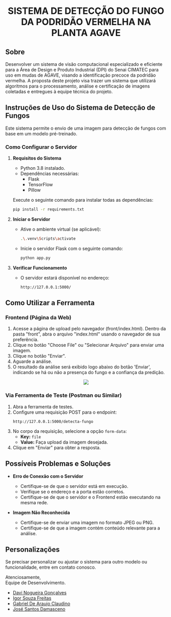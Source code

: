 <h1 align="center">
    <strong>SISTEMA DE DETECÇÃO DO FUNGO DA PODRIDÃO VERMELHA NA PLANTA AGAVE</strong>
</h1>

## Sobre

Desenvolver um sistema de visão computacional especializado e eficiente para a Área de Design e Produto Industrial (DPI) do Senai CIMATEC para uso em mudas de AGAVE, visando a identificação precoce da podridão vermelha. A proposta deste projeto visa trazer um sistema que utilizará algoritmos para o processamento, análise e certificação de imagens coletadas e entregues à equipe técnica do projeto. 

## Instruções de Uso do Sistema de Detecção de Fungos

Este sistema permite o envio de uma imagem para detecção de fungos com base em um modelo pré-treinado.

### Como Configurar o Servidor

1. **Requisitos do Sistema**
   - Python 3.8 instalado.
   - Dependências necessárias:
     - Flask
     - TensorFlow
     - Pillow

   Execute o seguinte comando para instalar todas as dependências:
   ```bash
   pip install -r requirements.txt
   ```

2. **Iniciar o Servidor**
   - Ative o ambiente virtual (se aplicável):
     ```bash
     .\.venv\Scripts\activate
     ```
   - Inicie o servidor Flask com o seguinte comando:
     ```bash
     python app.py
     ```

3. **Verificar Funcionamento**
   - O servidor estará disponível no endereço:
     ```
     http://127.0.0.1:5000/
     ```

## Como Utilizar a Ferramenta

### Frontend (Página da Web)
1. Acesse a página de upload pelo navegador (front/index.html). Dentro da pasta "front", abra o arquivo "index.html" usando o navegador de sua preferência.
3. Clique no botão "Choose File" ou "Selecionar Arquivo" para enviar uma imagem.
4. Clique no botão "Enviar".
5. Aguarde a análise.
6. O resultado da análise será exibido logo abaixo do botão 'Enviar', indicando se há ou não a presença do fungo e a confiança da predição.
<p align="center">
    <img src="https://github.com/user-attachments/assets/75d0247b-4170-4b5b-85eb-8a0115118a64">
</p>

### Via Ferramenta de Teste (Postman ou Similar)
1. Abra a ferramenta de testes.
2. Configure uma requisição POST para o endpoint:
   ```
   http://127.0.0.1:5000/detecta-fungo
   ```
3. No corpo da requisição, selecione a opção `form-data`:
   - **Key:** `file`
   - **Value:** Faça upload da imagem desejada.
4. Clique em "Enviar" para obter a resposta.

## Possíveis Problemas e Soluções
- **Erro de Conexão com o Servidor**
  - Certifique-se de que o servidor está em execução.
  - Verifique se o endereço e a porta estão corretos.
  -  Certifique-se de que o servidor e o Frontend estão executando na mesma rede.

- **Imagem Não Reconhecida**
  - Certifique-se de enviar uma imagem no formato JPEG ou PNG.
  - Certifique-se de que a imagem contém conteúdo relevante para a análise.

## Personalizações
Se precisar personalizar ou ajustar o sistema para outro modelo ou funcionalidade, entre em contato conosco.

Atenciosamente,  
Equipe de Desenvolvimento.
- [Davi Nogueira Gonçalves](https://github.com/)  
- [Igor Souza Freitas](https://github.com/IgorSF01)  
- [Gabriel De Araujo Claudino](https://github.com/Claudino2001)  
- [José Santos Damasceno](https://github.com/jos756H)  

